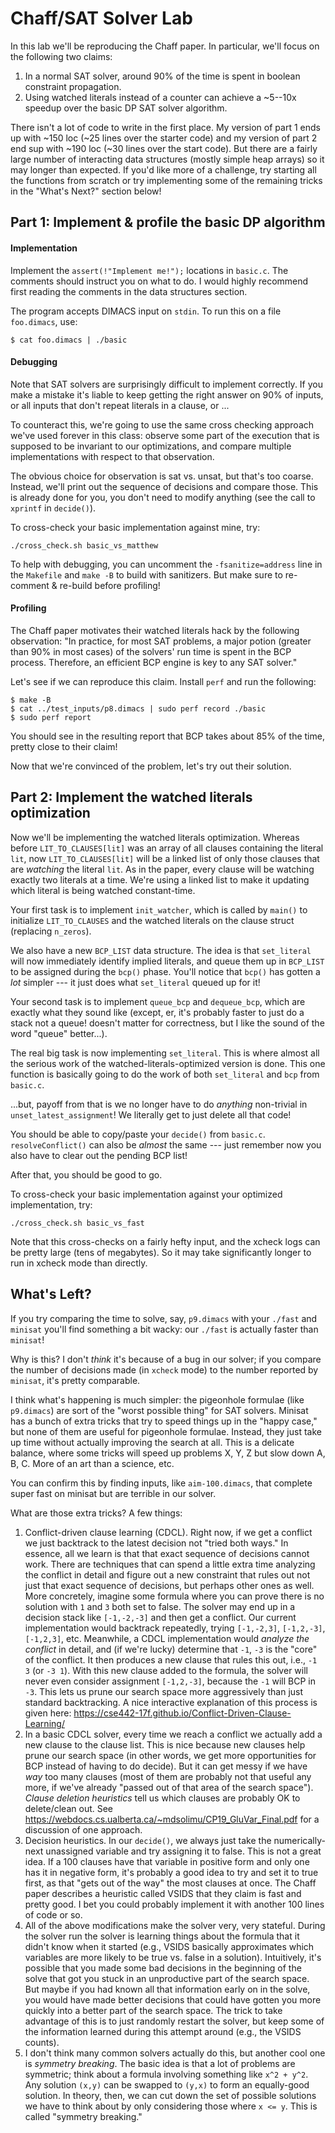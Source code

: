# Chaff/SAT Solver Lab
In this lab we'll be reproducing the Chaff paper. In particular, we'll focus on
the following two claims:
1. In a normal SAT solver, around 90% of the time is spent in boolean
   constraint propagation.
2. Using watched literals instead of a counter can achieve a ~5--10x speedup
   over the basic DP SAT solver algorithm.

There isn't a lot of code to write in the first place. My version of part 1
ends up with ~150 loc (~25 lines over the starter code) and my version of part
2 end sup with ~190 loc (~30 lines over the start code). But there are a fairly
large number of interacting data structures (mostly simple heap arrays) so it
may longer than expected. If you'd like more of a challenge, try starting all
the functions from scratch or try implementing some of the remaining tricks in
the "What's Next?" section below!

## Part 1: Implement & profile the basic DP algorithm
#### Implementation
Implement the `assert(!"Implement me!");` locations in `basic.c`. The comments
should instruct you on what to do. I would highly recommend first reading the
comments in the data structures section.

The program accepts DIMACS input on `stdin`. To run this on a file
`foo.dimacs`, use:
```
$ cat foo.dimacs | ./basic
```

#### Debugging
Note that SAT solvers are surprisingly difficult to implement correctly.
If you make a mistake it's liable to keep getting the right answer on 90% of
inputs, or all inputs that don't repeat literals in a clause, or ...

To counteract this, we're going to use the same cross checking approach we've
used forever in this class: observe some part of the execution that is supposed
to be invariant to our optimizations, and compare multiple implementations with
respect to that observation.

The obvious choice for observation is sat vs. unsat, but that's too coarse.
Instead, we'll print out the sequence of decisions and compare those. This is
already done for you, you don't need to modify anything (see the call to
`xprintf` in `decide()`).

To cross-check your basic implementation against mine, try:
```
./cross_check.sh basic_vs_matthew
```

To help with debugging, you can uncomment the `-fsanitize=address` line in the
`Makefile` and `make -B` to build with sanitizers. But make sure to re-comment
& re-build before profiling!

#### Profiling
The Chaff paper motivates their watched literals hack by the following
observation: "In practice, for most SAT problems, a major potion (greater than
90% in most cases) of the solvers' run time is spent in the BCP process.
Therefore, an efficient BCP engine is key to any SAT solver."

Let's see if we can reproduce this claim. Install `perf` and run the following:
```
$ make -B
$ cat ../test_inputs/p8.dimacs | sudo perf record ./basic
$ sudo perf report
```
You should see in the resulting report that BCP takes about 85% of the time,
pretty close to their claim!

Now that we're convinced of the problem, let's try out their solution.

## Part 2: Implement the watched literals optimization
Now we'll be implementing the watched literals optimization. Whereas before
`LIT_TO_CLAUSES[lit]` was an array of all clauses containing the literal `lit`,
now `LIT_TO_CLAUSES[lit]` will be a linked list of only those clauses that are
*watching* the literal `lit`. As in the paper, every clause will be watching
exactly two literals at a time. We're using a linked list to make it updating
which literal is being watched constant-time.

Your first task is to implement `init_watcher`, which is called by `main()` to
initialize `LIT_TO_CLAUSES` and the watched literals on the clause struct
(replacing `n_zeros`).

We also have a new `BCP_LIST` data structure. The idea is that `set_literal`
will now immediately identify implied literals, and queue them up in `BCP_LIST`
to be assigned during the `bcp()` phase. You'll notice that `bcp()` has gotten
a _lot_ simpler --- it just does what `set_literal` queued up for it!

Your second task is to implement `queue_bcp` and `dequeue_bcp`, which are
exactly what they sound like (except, er, it's probably faster to just do a
stack not a queue! doesn't matter for correctness, but I like the sound of the
word "queue" better...).

The real big task is now implementing `set_literal`. This is where almost all
the serious work of the watched-literals-optimized version is done. This one
function is basically going to do the work of both `set_literal` and `bcp` from
`basic.c`.

...but, payoff from that is we no longer have to do _anything_ non-trivial in
`unset_latest_assignment`! We literally get to just delete all that code!

You should be able to copy/paste your `decide()` from `basic.c`.
`resolveConflict()` can also be _almost_ the same --- just remember now you
also have to clear out the pending BCP list!

After that, you should be good to go.

To cross-check your basic implementation against your optimized implementation,
try:
```
./cross_check.sh basic_vs_fast
```
Note that this cross-checks on a fairly hefty input, and the xcheck logs can be
pretty large (tens of megabytes). So it may take significantly longer to run in
xcheck mode than directly.

## What's Left?
If you try comparing the time to solve, say, `p9.dimacs` with your `./fast` and
`minisat` you'll find something a bit wacky: our `./fast` is actually faster
than `minisat`!

Why is this? I don't _think_ it's because of a bug in our solver; if you
compare the number of decisions made (in `xcheck` mode) to the number reported
by `minisat`, it's pretty comparable.

I think what's happening is much simpler: the pigeonhole formulae (like
`p9.dimacs`) are sort of the "worst possible thing" for SAT solvers. Minisat
has a bunch of extra tricks that try to speed things up in the "happy case,"
but none of them are useful for pigeonhole formulae. Instead, they just take up
time without actually improving the search at all. This is a delicate balance,
where some tricks will speed up problems X, Y, Z but slow down A, B, C. More of
an art than a science, etc.

You can confirm this by finding inputs, like `aim-100.dimacs`, that complete
super fast on minisat but are terrible in our solver.

What are those extra tricks? A few things:
1. Conflict-driven clause learning (CDCL). Right now, if we get a conflict we
   just backtrack to the latest decision not "tried both ways." In essence, all
   we learn is that that exact sequence of decisions cannot work. There are
   techniques that can spend a little extra time analyzing the conflict in
   detail and figure out a new constraint that rules out not just that exact
   sequence of decisions, but perhaps other ones as well. More concretely,
   imagine some formula where you can prove there is no solution with `1` and
   `3` both set to false. The solver may end up in a decision stack like
   `[-1,-2,-3]` and then get a conflict. Our current implementation would
   backtrack repeatedly, trying `[-1,-2,3]`, `[-1,2,-3]`, `[-1,2,3]`, etc.
   Meanwhile, a CDCL implementation would _analyze the conflict_ in detail, and
   (if we're lucky) determine that `-1`, `-3` is the "core" of the conflict. It
   then produces a new clause that rules this out, i.e., `-1 3` (or `-3 1`).
   With this new clause added to the formula, the solver will never even
   consider assignment `[-1,2,-3]`, because the `-1` will BCP in `-3`. This
   lets us prune our search space more aggressively than just standard
   backtracking. A nice interactive explanation of this process is given here:
   https://cse442-17f.github.io/Conflict-Driven-Clause-Learning/
2. In a basic CDCL solver, every time we reach a conflict we actually add a new
   clause to the clause list. This is nice because new clauses help prune our
   search space (in other words, we get more opportunities for BCP instead of
   having to do decide). But it can get messy if we have _way_ too many clauses
   (most of them are probably not that useful any more, if we've already
   "passed out of that area of the search space"). _Clause deletion heuristics_
   tell us which clauses are probably OK to delete/clean out. See
   https://webdocs.cs.ualberta.ca/~mdsolimu/CP19_GluVar_Final.pdf for a
   discussion of one approach.
3. Decision heuristics. In our `decide()`, we always just take the
   numerically-next unassigned variable and try assigning it to false. This is
   not a great idea. If a 100 clauses have that variable in positive form and
   only one has it in negative form, it's probably a good idea to try and set
   it to true first, as that "gets out of the way" the most clauses at once.
   The Chaff paper describes a heuristic called VSIDS that they claim is fast
   and pretty good. I bet you could probably implement it with another 100
   lines of code or so.
4. All of the above modifications make the solver very, very stateful. During
   the solver run the solver is learning things about the formula that it
   didn't know when it started (e.g., VSIDS basically approximates which
   variables are more likely to be true vs. false in a solution). Intuitively,
   it's possible that you made some bad decisions in the beginning of the solve
   that got you stuck in an unproductive part of the search space. But maybe if
   you had known all that information early on in the solve, you would have
   made better decisions that could have gotten you more quickly into a better
   part of the search space. The trick to take advantage of this is to just
   randomly restart the solver, but keep some of the information learned during
   this attempt around (e.g., the VSIDS counts).
5. I don't think many common solvers actually do this, but another cool one is
   _symmetry breaking_. The basic idea is that a lot of problems are symmetric;
   think about a formula involving something like `x^2 + y^2`. Any solution
   `(x,y)` can be swapped to `(y,x)` to form an equally-good solution. In
   theory, then, we can cut down the set of possible solutions we have to think
   about by only considering those where `x <= y`. This is called "symmetry
   breaking."
